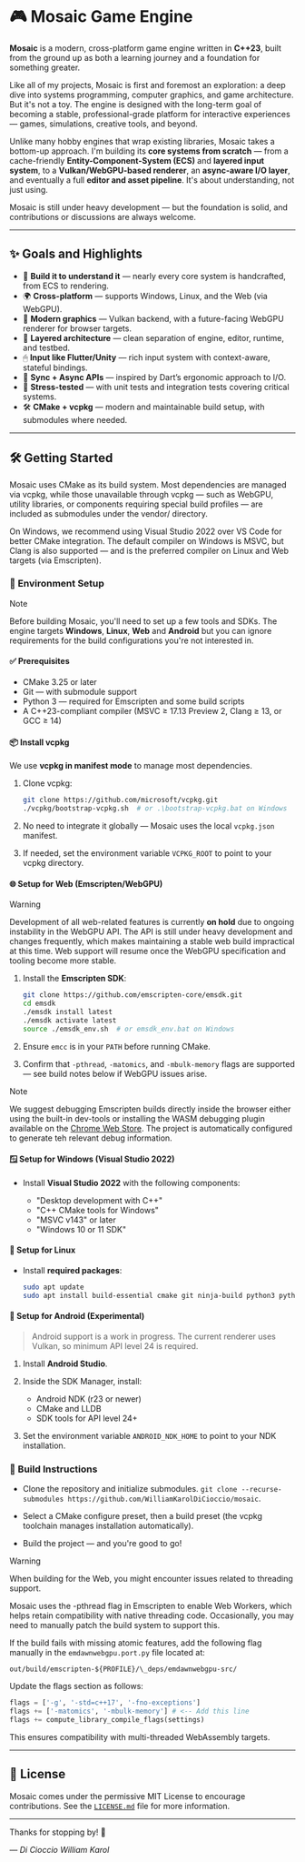 # 🎮 Mosaic Game Engine

**Mosaic** is a modern, cross-platform game engine written in **C++23**, built from the ground up as both a learning journey and a foundation for something greater.

Like all of my projects, Mosaic is first and foremost an exploration: a deep dive into systems programming, computer graphics, and game architecture. But it's not a toy. The engine is designed with the long-term goal of becoming a stable, professional-grade platform for interactive experiences — games, simulations, creative tools, and beyond.

Unlike many hobby engines that wrap existing libraries, Mosaic takes a bottom-up approach. I'm building its **core systems from scratch** — from a cache-friendly **Entity-Component-System (ECS)** and **layered input system**, to a **Vulkan/WebGPU-based renderer**, an **async-aware I/O layer**, and eventually a full **editor and asset pipeline**. It's about understanding, not just using.

Mosaic is still under heavy development — but the foundation is solid, and contributions or discussions are always welcome.

---

## ✨ Goals and Highlights

- 🧱 **Build it to understand it** — nearly every core system is handcrafted, from ECS to rendering.
- 🌍 **Cross-platform** — supports Windows, Linux, and the Web (via WebGPU).
- 🎨 **Modern graphics** — Vulkan backend, with a future-facing WebGPU renderer for browser targets.
- 🧠 **Layered architecture** — clean separation of engine, editor, runtime, and testbed.
- 🖱 **Input like Flutter/Unity** — rich input system with context-aware, stateful bindings.
- 🔄 **Sync + Async APIs** — inspired by Dart’s ergonomic approach to I/O.
- 🧪 **Stress-tested** — with unit tests and integration tests covering critical systems.
- 🛠 **CMake + vcpkg** — modern and maintainable build setup, with submodules where needed.

---

## 🛠 Getting Started

Mosaic uses CMake as its build system. Most dependencies are managed via vcpkg, while those unavailable through vcpkg — such as WebGPU, utility libraries, or components requiring special build profiles — are included as submodules under the vendor/ directory.

On Windows, we recommend using Visual Studio 2022 over VS Code for better CMake integration. The default compiler on Windows is MSVC, but Clang is also supported — and is the preferred compiler on Linux and Web targets (via Emscripten).

### 🌲 Environment Setup

> [!NOTE]
> Before building Mosaic, you'll need to set up a few tools and SDKs. The engine targets **Windows**, **Linux**, **Web** and **Android** but you can ignore requirements for the build configurations you're not interested in.

#### ✅ Prerequisites

- CMake 3.25 or later
- Git — with submodule support
- Python 3 — required for Emscripten and some build scripts
- A C++23-compliant compiler (MSVC ≥ 17.13 Preview 2, Clang ≥ 13, or GCC ≥ 14)

#### 📦 Install vcpkg

We use **vcpkg in manifest mode** to manage most dependencies.

1. Clone vcpkg:

   ```bash
   git clone https://github.com/microsoft/vcpkg.git
   ./vcpkg/bootstrap-vcpkg.sh  # or .\bootstrap-vcpkg.bat on Windows
   ```

2. No need to integrate it globally — Mosaic uses the local `vcpkg.json` manifest.

3. If needed, set the environment variable `VCPKG_ROOT` to point to your vcpkg directory.

#### 🌐 Setup for Web (Emscripten/WebGPU)

> [!WARNING]
> Development of all web-related features is currently **on hold** due to ongoing instability in the WebGPU API. The API is still under heavy development and changes frequently, which makes maintaining a stable web build impractical at this time. Web support will resume once the WebGPU specification and tooling become more stable.

1. Install the **Emscripten SDK**:

   ```bash
   git clone https://github.com/emscripten-core/emsdk.git
   cd emsdk
   ./emsdk install latest
   ./emsdk activate latest
   source ./emsdk_env.sh  # or emsdk_env.bat on Windows
   ```

2. Ensure `emcc` is in your `PATH` before running CMake.

3. Confirm that `-pthread`, `-matomics`, and `-mbulk-memory` flags are supported — see build notes below if WebGPU issues arise.

> [!NOTE]
> We suggest debugging Emscripten builds directly inside the browser either using the built-in dev-tools or installing the WASM debugging plugin available on the [Chrome Web Store](https://chromewebstore.google.com/detail/cc++-devtools-support-dwa/pdcpmagijalfljmkmjngeonclgbbannb). The project is automatically configured to generate teh relevant debug information.

#### 🪟 Setup for Windows (Visual Studio 2022)

- Install **Visual Studio 2022** with the following components:

  - "Desktop development with C++"
  - "C++ CMake tools for Windows"
  - "MSVC v143" or later
  - "Windows 10 or 11 SDK"

#### 🐧 Setup for Linux

- Install **required packages**:

  ```bash
  sudo apt update
  sudo apt install build-essential cmake git ninja-build python3 python3-pip libx11-dev libxcursor-dev libxrandr-dev libxi-dev libgl1-mesa-dev libvulkan-dev
  ```

#### 📱 Setup for Android (Experimental)

> Android support is a work in progress. The current renderer uses Vulkan, so minimum API level 24 is required.

1. Install **Android Studio**.
2. Inside the SDK Manager, install:

   - Android NDK (r23 or newer)
   - CMake and LLDB
   - SDK tools for API level 24+

3. Set the environment variable `ANDROID_NDK_HOME` to point to your NDK installation.

### 🔧 Build Instructions

- Clone the repository and initialize submodules. `git clone --recurse-submodules https://github.com/WilliamKarolDiCioccio/mosaic`.

- Select a CMake configure preset, then a build preset (the vcpkg toolchain manages installation automatically).

- Build the project — and you're good to go!

> [!WARNING]
> When building for the Web, you might encounter issues related to threading support.
>
> Mosaic uses the -pthread flag in Emscripten to enable Web Workers, which helps retain compatibility with native threading code. Occasionally, you may need to manually patch the build system to support this.
>
> If the build fails with missing atomic features, add the following flag manually in the `emdawnwebgpu.port.py` file located at:
>
> `out/build/emscripten-${PROFILE}/\_deps/emdawnwebgpu-src/`
>
> Update the flags section as follows:
>
> ```py
> flags = ['-g', '-std=c++17', '-fno-exceptions']
> flags += ['-matomics', '-mbulk-memory'] # <-- Add this line
> flags += compute_library_compile_flags(settings)
> ```

This ensures compatibility with multi-threaded WebAssembly targets.

---

## 📄 License

Mosaic comes under the permissive MIT License to encourage contributions. See the [`LICENSE.md`](./LICENSE.md) file for more information.

---

Thanks for stopping by! 🌟

_— Di Cioccio William Karol_
